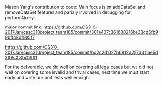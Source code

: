 Mason Yang's contribution to code: Main focus is on addDataSet and removeDataSet features and 
parialy involved in debugging for performQuery.

major commit link:
https://github.com/CS310-2017Jan/cpsc310project_team185/commit/301a437c361638216be33cd6fb99bff48df905f7

https://github.com/CS310-2017Jan/cpsc310project_team185/commit/bd2c2d1027b6812d2873311ae5d299c253e23f61

For the deliverable, we did well on covering all legal cases but we did not well on covering some invalid and trivial cases, next time we must start early and write our unit tests well enough.
